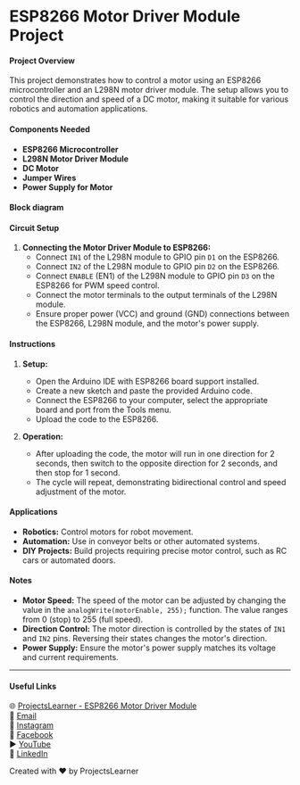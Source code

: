 # ESP8266 Motor Driver Module Project

#### Project Overview
This project demonstrates how to control a motor using an ESP8266 microcontroller and an L298N motor driver module. The setup allows you to control the direction and speed of a DC motor, making it suitable for various robotics and automation applications.

#### Components Needed
- **ESP8266 Microcontroller**
- **L298N Motor Driver Module**
- **DC Motor**
- **Jumper Wires**
- **Power Supply for Motor**

#### Block diagram


#### Circuit Setup
1. **Connecting the Motor Driver Module to ESP8266:**
   - Connect `IN1` of the L298N module to GPIO pin `D1` on the ESP8266.
   - Connect `IN2` of the L298N module to GPIO pin `D2` on the ESP8266.
   - Connect `ENABLE` (EN1) of the L298N module to GPIO pin `D3` on the ESP8266 for PWM speed control.
   - Connect the motor terminals to the output terminals of the L298N module.
   - Ensure proper power (VCC) and ground (GND) connections between the ESP8266, L298N module, and the motor's power supply.

#### Instructions
1. **Setup:**
   - Open the Arduino IDE with ESP8266 board support installed.
   - Create a new sketch and paste the provided Arduino code.
   - Connect the ESP8266 to your computer, select the appropriate board and port from the Tools menu.
   - Upload the code to the ESP8266.

2. **Operation:**
   - After uploading the code, the motor will run in one direction for 2 seconds, then switch to the opposite direction for 2 seconds, and then stop for 1 second.
   - The cycle will repeat, demonstrating bidirectional control and speed adjustment of the motor.

#### Applications
- **Robotics:** Control motors for robot movement.
- **Automation:** Use in conveyor belts or other automated systems.
- **DIY Projects:** Build projects requiring precise motor control, such as RC cars or automated doors.

#### Notes
- **Motor Speed:** The speed of the motor can be adjusted by changing the value in the `analogWrite(motorEnable, 255);` function. The value ranges from 0 (stop) to 255 (full speed).
- **Direction Control:** The motor direction is controlled by the states of `IN1` and `IN2` pins. Reversing their states changes the motor's direction.
- **Power Supply:** Ensure the motor's power supply matches its voltage and current requirements.

---

#### Useful Links
🌐 [ProjectsLearner - ESP8266 Motor Driver Module](https://projectslearner.com/learn/esp8266-motor-driver-module)  
📧 [Email](mailto:projectslearner@gmail.com)  
📸 [Instagram](https://www.instagram.com/projectslearner/)  
📘 [Facebook](https://www.facebook.com/projectslearner)  
▶️ [YouTube](https://www.youtube.com/@ProjectsLearner)  
📘 [LinkedIn](https://www.linkedin.com/in/projectslearner)

Created with ❤️ by ProjectsLearner